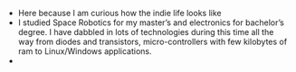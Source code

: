 - Here because I am curious how the indie life looks like
- I studied Space Robotics for my master’s and electronics for bachelor’s degree. I have dabbled in lots of technologies during this time all the way from diodes and transistors, micro-controllers with few kilobytes of ram to Linux/Windows applications.
- 
